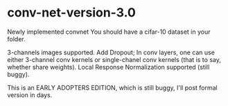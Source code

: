 conv-net-version-3.0
===================

Newly implemented convnet
You should have a cifar-10 dataset in your folder.

3-channels images supported.
Add Dropout;
In conv layers, one can use either 3-channel conv kernels or single-chanel conv kernels (that is to say, whether share weights).
Local Response Normalization supported (still buggy).

This is an EARLY ADOPTERS EDITION, which is still buggy, I'll post formal version in days.

